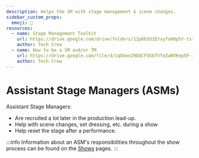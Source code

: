 ```yaml
---
description: Helps the SM with stage management & scene changes.
sidebar_custom_props:
  emoji: 🧹
resources:
  - name: Stage Management Toolkit
    url: https://drive.google.com/drive/folders/12p6b5U1EYxyfoH8p5Y-tstqz9Gh_CBWs?usp=drive_link
    author: Tech Crew
  - name: How to be a SM and/or TM
    url: https://drive.google.com/file/d/1qOGenZ9DQCF5G6fVfeZwNVKep5F-inG6/view?usp=sharing
    author: Tech Crew
---
```

# Assistant Stage Managers (ASMs)

Assistant Stage Managers:
* Are recruited a lot later in the production lead-up.
* Help with scene changes, set dressing, etc. during a show
* Help reset the stage after a performance.

:::info
Information about an ASM's responsibilities throughout the show process can be found on the
[Shows](/wiki/warwick-drama/shows) pages.
:::